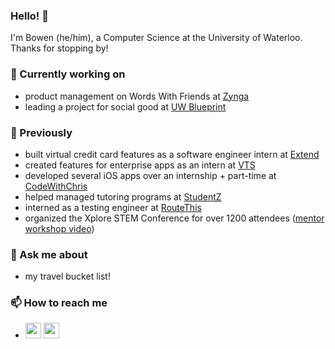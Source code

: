 ### Hello! 👋
I'm Bowen (he/him), a Computer Science at the University of Waterloo. Thanks for stopping by!

### 🔎 Currently working on
* product management on Words With Friends at [Zynga](https://www.zynga.com/games/words-with-friends-2/)
* leading a project for social good at [UW Blueprint](https://uwblueprint.org/)

### 📌 Previously
* built virtual credit card features as a software engineer intern at [Extend](https://www.paywithextend.com/)
* created features for enterprise apps as an intern at [VTS](https://www.vts.com/)
* developed several iOS apps over an internship + part-time at [CodeWithChris](https://codewithchris.com/)
* helped managed tutoring programs at [StudentZ](https://www.studentz.ca/) 
* interned as a testing engineer at [RouteThis](https://www.routethis.com/)
* organized the Xplore STEM Conference for over 1200 attendees ([mentor workshop video](https://youtu.be/XKIfw4Vjdjo?t=104))

### 💬 Ask me about
* my travel bucket list!

### 📫 How to reach me
* <a href="mailto:b55zhu@uwaterloo.ca"><img width=25 src="https://img.icons8.com/mail" alt="email"/></a>
<a href="https://www.linkedin.com/in/bowenzhu1/"><img width=25 src="https://img.icons8.com/color/linkedin" alt="email"/></a>
